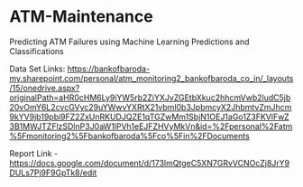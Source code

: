 # ATM-Maintenance
Predicting ATM Failures using Machine Learning Predictions and Classifications

Data Set Links:
https://bankofbaroda-my.sharepoint.com/personal/atm_monitoring2_bankofbaroda_co_in/_layouts/15/onedrive.aspx?originalPath=aHR0cHM6Ly9iYW5rb2ZiYXJvZGEtbXkuc2hhcmVwb2ludC5jb20vOmY6L2cvcGVyc29uYWwvYXRtX21vbml0b3JpbmcyX2JhbmtvZmJhcm9kYV9jb19pbi9FZ2ZxUnRKUDJQZE1qTGZwMm1SbjN1OEJ1aGo1Z3FKVlFwZ3B1MWJTZFlzSDlnP3J0aW1lPVh1eEJFZHVyMkVn&id=%2Fpersonal%2Fatm%5Fmonitoring2%5Fbankofbaroda%5Fco%5Fin%2FDocuments

Report Link - https://docs.google.com/document/d/173lmQtgeC5XN7GRvVCNOcZj8JrY9DULs7Pj9F9GpTk8/edit
